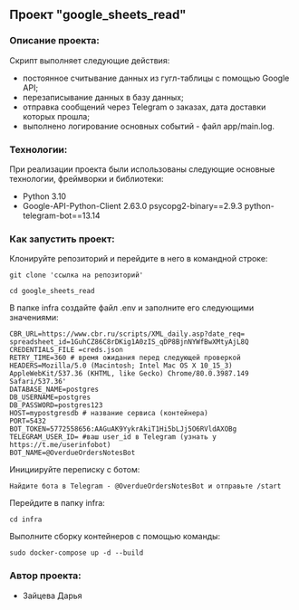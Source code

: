 ##  Проект "google_sheets_read"

### Описание проекта:

Скрипт выполняет следующие действия: 
- постоянное считывание данных из гугл-таблицы с помощью Google API;
- перезаписывание данных в базу данных;
- отправка сообщений через Telegram о заказах, дата доставки которых прошла;
- выполнено логирование основных событий - файл app/main.log.

### Технологии:

При реализации проекта были использованы следующие основные технологии, фреймворки и библиотеки:
- Python 3.10
- Google-API-Python-Client 2.63.0
psycopg2-binary==2.9.3
python-telegram-bot==13.14


### Как запустить проект:
Клонируйте репозиторий и перейдите в него в командной строке:

```
git clone 'ссылка на репозиторий'
```

```
cd google_sheets_read
```

В папке infra cоздайте файл .env и заполните его следующими значениями:

```
CBR_URL=https://www.cbr.ru/scripts/XML_daily.asp?date_req=
spreadsheet_id=1GuhCZ86C8rDKig1A0zIS_qDP8BjnNYWfBwXMtyAjL8Q
CREDENTIALS_FILE =creds.json
RETRY_TIME=360 # время ожидания перед следующей проверкой
HEADERS=Mozilla/5.0 (Macintosh; Intel Mac OS X 10_15_3) AppleWebKit/537.36 (KHTML, like Gecko) Chrome/80.0.3987.149 Safari/537.36'
DATABASE_NAME=postgres
DB_USERNAME=postgres
DB_PASSWORD=postgres123
HOST=mypostgresdb # название сервиса (контейнера)
PORT=5432
BOT_TOKEN=5772558656:AAGuAK9YykrAkiT1Hi5bLJj5O6RVldAXOBg
TELEGRAM_USER_ID= #ваш user_id в Telegram (узнать у https://t.me/userinfobot)
BOT_NAME=@OverdueOrdersNotesBot
```
Инициируйте переписку с ботом:

```
Найдите бота в Telegram - @OverdueOrdersNotesBot и отправьте /start
```

Перейдите в папку infra:

```
cd infra
```

Выполните сборку контейнеров с помощью команды:

```
sudo docker-compose up -d --build 
```

### Автор проекта:
- Зайцева Дарья
